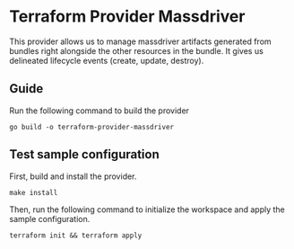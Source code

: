 # Terraform Provider Massdriver

This provider allows us to manage massdriver artifacts generated from bundles right alongside the other resources in the bundle. It gives us delineated lifecycle events (create, update, destroy).

## Guide

Run the following command to build the provider

```shell
go build -o terraform-provider-massdriver
```

## Test sample configuration

First, build and install the provider.

```shell
make install
```

Then, run the following command to initialize the workspace and apply the sample configuration.

```shell
terraform init && terraform apply
```
